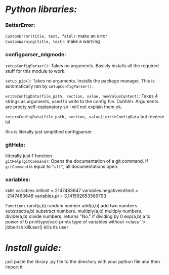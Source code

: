 # _Python libraries:_
### BetterError:
`CustomError(title, text, fatal)`: make an error  
`CustomWarning(title, text)`: make a warning
### configparser_mlgmode:

`setupConfigParser()`: Takes no arguments. Basicly installs all the required stuff for this module to work.

`setup_pip()`: Takes no arguments. Installs the package manager. This is automatically ran by `setupConfigParser()`.

`writeConfigData(file_path, section, value, newValueContent)`: Takes 4 strings as arguments, used to write to the config file. Duhhhh. Arguments are preety self-explanatory so i will not explain them ok.

`returnConfigData(file_path, section, value)`: `writeConfigData` but reverse lol

this is literally just simplified configparser

### gitHelp:
~~litterally just 1 function~~  
`gitHelp(gitCommand)`: Opens the documentation of a git command. If `gitCommand` is equal to `"all"`, all documentations open.

### variables:
`VARS`
variables.intlimit = 2147483647
variables.negativeintlimit = -2147483648
variables.pi = 3.141592653589793

`Functions`
rand(a,b)                       random number
add(a,b)                        add two numbers
substract(a,b)                  substract numbers.
multiply(a,b)                   multiply numbers.
divide(a,b)                     divide numbers.      returns "No." if dividing by 0
exp(a,b)                        a to power of b
printtype(var)                  prints type of variables without <class ''> jibberish
killuser()                      kills its user

# _Install guide:_
just paste the library .py file to the directory with your python file and then import it
